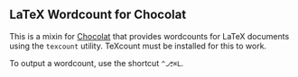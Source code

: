 ## LaTeX Wordcount for Chocolat

This is a mixin for [Chocolat](http://chocolatapp.com/) that provides wordcounts for LaTeX documents using the `texcount` utility. TeXcount must be installed for this to work.

To output a wordcount, use the shortcut `^⎇⌘L`.
